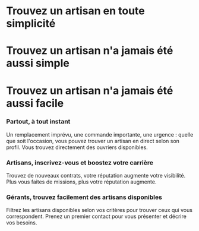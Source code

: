 # Trouvez un artisan en toute simplicité
# Trouvez un artisan n'a jamais été aussi simple
# Trouvez un artisan n'a jamais été aussi facile

### Partout, à tout instant

Un remplacement imprévu, une commande importante, une urgence : quelle que soit l'occasion, vous pouvez trouver un artisan en direct selon son profil. Vous trouvez directement des ouvriers disponibles.

### Artisans, inscrivez-vous et boostez votre carrière

Trouvez de nouveaux contrats, votre réputation augmente votre visibilité.
Plus vous faites de missions, plus votre réputation augmente.

### Gérants, trouvez facilement des artisans disponibles

Filtrez les artisans disponibles selon vos critères pour trouver ceux qui vous correspondent. Prenez un premier contact pour vous présenter et décrire vos besoins.  
